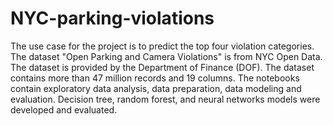 # NYC-parking-violations

The use case for the project is to predict the top four violation categories. The dataset "Open Parking and Camera Violations" is from NYC Open Data. The dataset is provided by the Department of Finance (DOF). The dataset contains more than 47 million records and 19 columns. The notebooks contain exploratory data analysis, data preparation, data modeling and evaluation. Decision tree, random forest, and neural networks models were developed and evaluated. 
